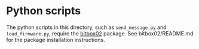 # Python scripts

The python scripts in this directory, such as `send_message.py` and
`load_firmware.py`, require the [bitbox02] package. See bitbox02/README.md
for the package installation instructions.

[bitbox02]: https://pypi.org/project/bitbox02/
